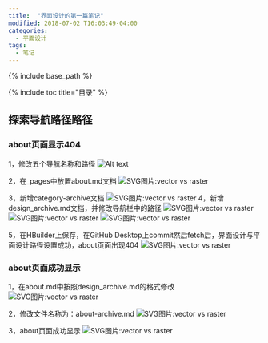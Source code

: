 ```yaml
---
title:  "界面设计的第一篇笔记"
modified: 2018-07-02 T16:03:49-04:00
categories: 
  - 平面设计
tags:
  - 笔记
---
```


{% include base_path %}

{% include toc title="目录" %}


## 探索导航路径路径

### about页面显示404
1，修改五个导航名称和路径
![Alt text](https://gitee.com/NFUNM171061397/minimal-mistakes/raw/master/assets/images/%E7%95%8C%E9%9D%A2%E8%AE%BE%E8%AE%A11.png)


2，在_pages中放置about.md文档
![SVG图片:vector vs raster](file:///C:/Users/%E7%8E%89%E7%90%B3/Desktop/TD/minimal-mistakes/assets/images/2.png)

3，新增category-archive文档
![SVG图片:vector vs raster](file:///C:/Users/%E7%8E%89%E7%90%B3/Desktop/TD/minimal-mistakes/assets/images/4.png)
4，新增design_archive.md文档，并修改导航栏中的路径
![SVG图片:vector vs raster](file:///C:/Users/%E7%8E%89%E7%90%B3/Desktop/TD/minimal-mistakes/assets/images/5.png)
![SVG图片:vector vs raster](file:///C:/Users/%E7%8E%89%E7%90%B3/Desktop/TD/minimal-mistakes/assets/images/6.png)
![SVG图片:vector vs raster](file:///C:/Users/%E7%8E%89%E7%90%B3/Desktop/TD/minimal-mistakes/assets/images/7.png)



5，在HBuilder上保存，在GitHub Desktop上commit然后fetch后，界面设计与平面设计路径设置成功，about页面出现404
![SVG图片:vector vs raster](file:///C:/Users/%E7%8E%89%E7%90%B3/Desktop/TD/minimal-mistakes/assets/images/3.png)

### about页面成功显示

1，在about.md中按照design_archive.md的格式修改
![SVG图片:vector vs raster](file:///C:/Users/%E7%8E%89%E7%90%B3/Desktop/TD/minimal-mistakes/assets/images/8.png)

2，修改文件名称为：about-archive.md
![SVG图片:vector vs raster](file:///C:/Users/%E7%8E%89%E7%90%B3/Desktop/TD/minimal-mistakes/assets/images/9.png)

3，about页面成功显示
![SVG图片:vector vs raster](file:///C:/Users/%E7%8E%89%E7%90%B3/Desktop/TD/minimal-mistakes/assets/images/10.png)